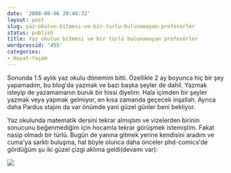 ```yaml
---
date: '2008-08-06 20:48:32'
layout: post
slug: yaz-okulun-bitmesi-ve-bir-turlu-bulunamayan-profesorler
status: publish
title: Yaz okulun bitmesi ve bir türlü bulunamayan profesörler
wordpressid: '455'
categories:
- Hayat-Yaşam
---
```


Sonunda 1.5 aylık yaz okulu dönemim bitti. Özellikle 2 ay boyunca hiç bir şey yapamadım, bu blog'da yazmak ve bazı başka şeyler de dahil. Yazmak isteyip de yazamamanın buruk bir hissi diyelim. Hala içimden bir şeyler yazmak veya yapmak gelmiyor, en kısa zamanda geçecek inşallah. Ayrıca daha Pardus stajım da var önümde yani güzel günler beni bekliyor.

Yaz okulunda matematik dersini tekrar almıştım ve vizelerden birinin sonucunu beğenmediğim için hocamla tekrar görüşmek istemiştim. Fakat nasip olmadı bir türlü. Bugün de yanına gitmek yerine kendisini aradım ve cuma'ya sarktı buluşma, hal böyle olunca daha önceler phd-comics'de gördüğüm şu iki güzel çizgi aklıma geldi(devamı var):




![](http://arsln.org/image/okulprofphd.jpg)
